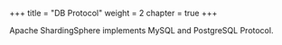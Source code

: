 +++
title = "DB Protocol"
weight = 2
chapter = true
+++

Apache ShardingSphere implements MySQL and PostgreSQL Protocol.
